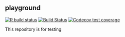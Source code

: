 <!-- README.md is generated from README.Rmd. Please edit that file -->

playground
----------

<!-- badges: start -->

[![R build
status](https://github.com/ratkaisija/playground/workflows/R-CMD-check/badge.svg)](https://github.com/ratkaisija/playground/actions)
[![Build
Status](https://travis-ci.com/ratkaisija/playground.svg?branch=master)](https://travis-ci.com/ratkaisija/playground)
[![Codecov test
coverage](https://codecov.io/gh/ratkaisija/playground/branch/master/graph/badge.svg)](https://codecov.io/gh/ratkaisija/playground?branch=master)
<!-- badges: end -->

This repository is for testing
